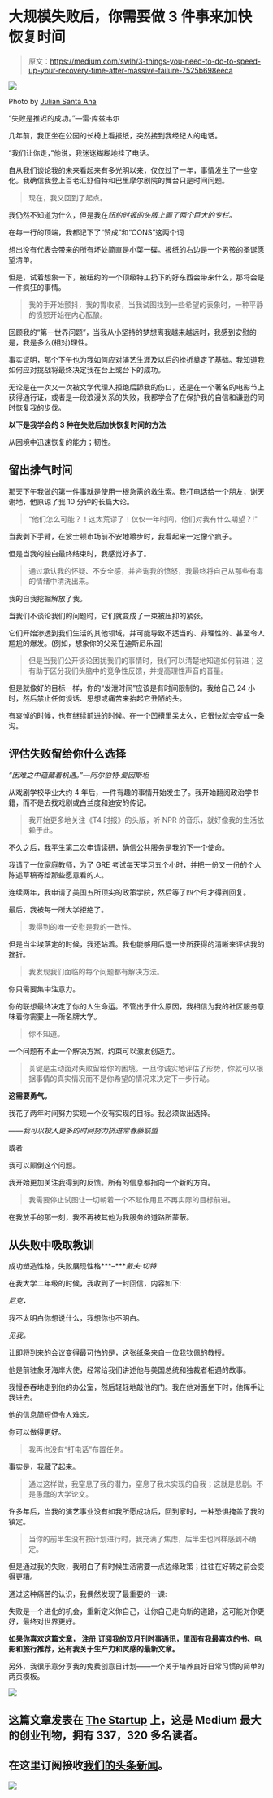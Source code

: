 # 大规模失败后，你需要做 3 件事来加快恢复时间

> 原文：<https://medium.com/swlh/3-things-you-need-to-do-to-speed-up-your-recovery-time-after-massive-failure-7525b698eeca>

![](img/7d1931d231cfa403332f162cd0bebe21.png)

Photo by [Julian Santa Ana](https://unsplash.com/photos/TPsaDZSs56Y?utm_source=unsplash&utm_medium=referral&utm_content=creditCopyText)

“失败是推迟的成功。”—雷·库兹韦尔

几年前，我正坐在公园的长椅上看报纸，突然接到我经纪人的电话。

“我们让你走，”他说，我迷迷糊糊地挂了电话。

自从我们谈论我的未来看起来有多光明以来，仅仅过了一年，事情发生了一些变化。我确信我登上百老汇舒伯特和巴里摩尔剧院的舞台只是时间问题。

> 现在，我又回到了起点。

我仍然不知道为什么，但是我在*纽约时报的头版上画了两个巨大的专栏。*

在每一行的顶端，我都记下了“赞成”和“CONS”这两个词

想出没有代表会带来的所有坏处简直是小菜一碟。报纸的右边是一个男孩的圣诞愿望清单。

但是，试着想象一下，被纽约的一个顶级特工扔下的好东西会带来什么，那将会是一件疯狂的事情。

> 我的手开始颤抖，我的胃收紧，当我试图找到一些希望的表象时，一种平静的愤怒开始在内心酝酿。

回顾我的“第一世界问题”，当我从小坚持的梦想离我越来越远时，我感到安慰的是，我是多么(相对)理性。

事实证明，那个下午也为我如何应对演艺生涯及以后的挫折奠定了基础。我知道我如何应对挑战将最终决定我在台上或台下的成功。

无论是在一次又一次被文学代理人拒绝后舔我的伤口，还是在一个著名的电影节上获得通行证，或者是一段浪漫关系的失败，我都学会了在保护我的自信和谦逊的同时恢复我的步伐。

**以下是我学会的 3 种在失败后加快恢复时间的方法**

从困境中迅速恢复的能力；韧性。

## **留出排气时间**

那天下午我做的第一件事就是使用一根急需的救生索。我打电话给一个朋友，谢天谢地，他原谅了我 10 分钟的长篇大论。

> “他们怎么可能？！这太荒谬了！仅仅一年时间，他们对我有什么期望？!"

当我剥下手臂，在波士顿市场前不安地踱步时，我看起来一定像个疯子。

但是当我的独白最终结束时，我感觉好多了。

> 通过承认我的怀疑、不安全感，并咨询我的愤怒，我最终将自己从那些有毒的情绪中清洗出来。

我的自我挖掘解放了我。

当我们不谈论我们的问题时，它们就变成了一束被压抑的紧张。

它们开始渗透到我们生活的其他领域，并可能导致不适当的、非理性的、甚至令人尴尬的爆发。(例如，想象你的父亲在迪斯尼乐园)

> 但是当我们公开谈论困扰我们的事情时，我们可以清楚地知道如何前进；这有助于区分我们头脑中的竞争性反馈，并提高理性声音的音量。

但是就像好的目标一样，你的“发泄时间”应该是有时间限制的。我给自己 24 小时，然后禁止任何谈话、思想或痛苦来抬起它丑陋的头。

有哀悼的时候，也有继续前进的时候。在一个凹槽里呆太久，它很快就会变成一条沟。

## **评估失败留给你什么选择**

*“困难之中蕴藏着机遇。”—阿尔伯特·爱因斯坦*

从戏剧学校毕业大约 4 年后，一件有趣的事情开始发生了。我开始翻阅政治学书籍，而不是去找戏剧或白兰度和迪安的传记。

> 我开始更多地关注《T4 时报》的头版，听 NPR 的音乐，就好像我的生活依赖于此。

不久之后，我平生第二次申请读研，确信公共服务是我的下一个使命。

我请了一位家庭教师，为了 GRE 考试每天学习五个小时，并把一份又一份的个人陈述草稿寄给那些愿意看的人。

连续两年，我申请了美国五所顶尖的政策学院，然后等了四个月才得到回复。

最后，我被每一所大学拒绝了。

> 我得到的唯一安慰是我的一致性。

但是当尘埃落定的时候，我还站着。我也能够用后退一步所获得的清晰来评估我的挫折。

> 我发现我们面临的每个问题都有解决方法。

你只需要集中注意力。

你的联想最终决定了你的人生命运。不管出于什么原因，我相信为我的社区服务意味着你需要上一所名牌大学。

> 你不知道。

一个问题有不止一个解决方案，约束可以激发创造力。

> 关键是主动面对失败留给你的困境。一旦你诚实地评估了形势，你就可以根据事情的真实情况而不是你希望的情况来决定下一步行动。

**这需要勇气。**

我花了两年时间努力实现一个没有实现的目标。我必须做出选择。

*——我可以投入更多的时间努力挤进常春藤联盟*

或者

我可以颠倒这个问题。

我开始更加关注我得到的反馈。所有的信息都指向一个新的方向。

> 我需要停止试图让一切朝着一个不起作用且不再实际的目标前进。

在我放手的那一刻，我不再被其他为我服务的道路所蒙蔽。

## 从失败中吸取教训

成功塑造性格，失败展现性格***–****戴夫·切特*

在我大学二年级的时候，我收到了一封回信，内容如下:

*尼克，*

我不太明白你想说什么，我想你也不明白。

*见我。*

让即将到来的会议变得最可怕的是，这张纸条来自一位我钦佩的教授。

他是前驻象牙海岸大使，经常给我们讲述他与美国总统和独裁者相遇的故事。

我慢吞吞地走到他的办公室，然后轻轻地敲他的门。我在他对面坐下时，他挥手让我进去。

他的信息简短但令人难忘。

你可以做得更好。

> 我再也没有“打电话”布置任务。

事实是，我藏了起来。

> 通过这样做，我窒息了我的潜力，窒息了我未实现的自我；这就是悲剧。不是愚蠢的大学论文。

许多年后，当我的演艺事业没有如我所愿成功后，回到家时，一种恐惧掩盖了我的镇定。

> 当你的前半生没有按计划进行时，我充满了焦虑，后半生也同样感到不确定。

但是通过我的失败，我明白了有时候生活需要一点边缘政策；往往在好转之前会变得更糟。

通过这种痛苦的认识，我偶然发现了最重要的一课:

失败是一个进化的机会，重新定义你自己，让你自己走向新的道路，这可能对你更好，最终对世界更好。

**如果你喜欢这篇文章，** [**注册**](https://www.nickmaccarone.com/inspire) **订阅我的双月刊时事通讯，里面有我最喜欢的书、电影和旅行推荐，还有我关于生产力和灵感的最新文章。**

另外，我很乐意分享我的免费创意日计划——一个关于培养良好日常习惯的简单的两页模板。

[![](img/308a8d84fb9b2fab43d66c117fcc4bb4.png)](https://medium.com/swlh)

## 这篇文章发表在 [The Startup](https://medium.com/swlh) 上，这是 Medium 最大的创业刊物，拥有 337，320 多名读者。

## 在这里订阅接收[我们的头条新闻](http://growthsupply.com/the-startup-newsletter/)。

[![](img/b0164736ea17a63403e660de5dedf91a.png)](https://medium.com/swlh)
